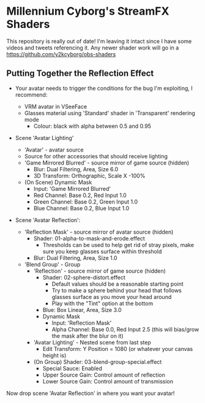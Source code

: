 # Millennium Cyborg's StreamFX Shaders

This repository is really out of date!
I'm leaving it intact since I have some videos and tweets referencing it.
Any newer shader work will go in a https://github.com/y2kcyborg/obs-shaders

##  Putting Together the Reflection Effect

- Your avatar needs to trigger the conditions for the bug I'm exploiting,
  I recommend:
  - VRM avatar in VSeeFace
  - Glasses material using 'Standard' shader in 'Transparent' rendering mode
    - Colour: black with alpha between 0.5 and 0.95

- Scene 'Avatar Lighting'
  - 'Avatar' - avatar source
  - Source for other accessories that should receive lighting
  - 'Game Mirrored Blurred' - source mirror of game source (hidden)
    - Blur: Dual Filtering, Area, Size 6.0
    - 3D Transform: Orthographic, Scale X -100%
  - (On Scene) Dynamic Mask
    - Input: 'Game Mirrored Blurred'
    - Red Channel: Base 0.2, Red Input 1.0
    - Green Channel: Base 0.2, Green Input 1.0
    - Blue Channel: Base 0.2, Blue Input 1.0
- Scene 'Avatar Reflection':
  - 'Reflection Mask' - source mirror of avatar source (hidden)
    - Shader: 01-alpha-to-mask-and-erode.effect
      - Thresholds can be used to help get rid of stray pixels, make sure you keep glasses surface within threshold
    - Blur: Dual Filtering, Area, Size 1.0
  - 'Blend Group' - Group
    - 'Reflection' - source mirror of game source (hidden)
      - Shader: 02-sphere-distort.effect
        - Default values should be a reasonable starting point
        - Try to make a sphere behind your head that follows glasses surface as you move your head around
        - Play with the "Tint" option at the bottom
      - Blue: Box Linear, Area, Size 3.0
      - Dynamic Mask
        - Input: 'Reflection Mask'
        - Alpha Channel: Base 0.0, Red Input 2.5 (this will bias/grow the mask after the blur on it)
    - 'Avatar Lighting' - Nested scene from last step
      - Edit Transform: Y Position = 1080 (or whatever your canvas height is)
    - (On Group) Shader: 03-blend-group-special.effect
      - Special Sauce: Enabled
      - Upper Source Gain: Control amount of reflection
      - Lower Source Gain: Control amount of transmission

Now drop scene 'Avatar Reflection' in where you want your avatar!
